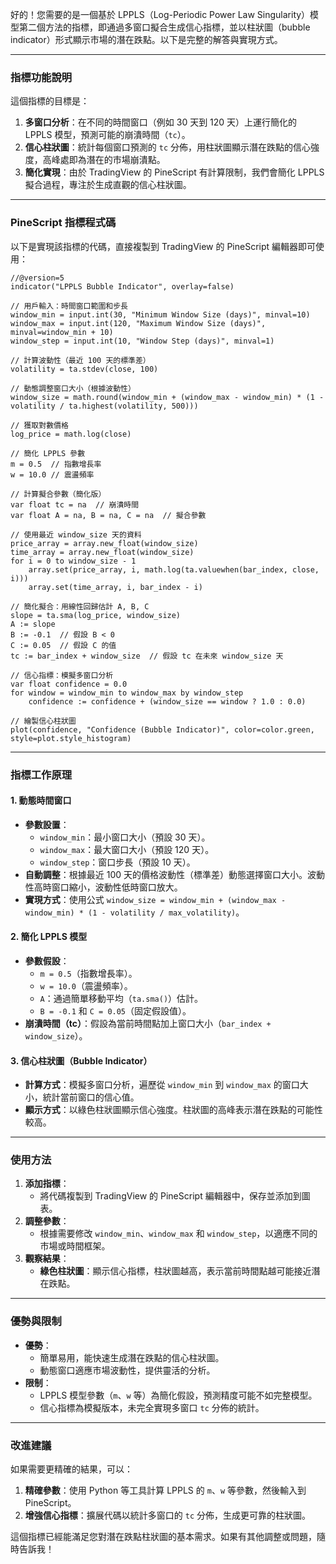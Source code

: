好的！您需要的是一個基於 LPPLS（Log-Periodic Power Law Singularity）模型第二個方法的指標，即通過多窗口擬合生成信心指標，並以柱狀圖（bubble indicator）形式顯示市場的潛在跌點。以下是完整的解答與實現方式。

---

### **指標功能說明**
這個指標的目標是：
1. **多窗口分析**：在不同的時間窗口（例如 30 天到 120 天）上運行簡化的 LPPLS 模型，預測可能的崩潰時間（`tc`）。
2. **信心柱狀圖**：統計每個窗口預測的 `tc` 分佈，用柱狀圖顯示潛在跌點的信心強度，高峰處即為潛在的市場崩潰點。
3. **簡化實現**：由於 TradingView 的 PineScript 有計算限制，我們會簡化 LPPLS 擬合過程，專注於生成直觀的信心柱狀圖。

---

### **PineScript 指標程式碼**

以下是實現該指標的代碼，直接複製到 TradingView 的 PineScript 編輯器即可使用：

```pine
//@version=5
indicator("LPPLS Bubble Indicator", overlay=false)

// 用戶輸入：時間窗口範圍和步長
window_min = input.int(30, "Minimum Window Size (days)", minval=10)
window_max = input.int(120, "Maximum Window Size (days)", minval=window_min + 10)
window_step = input.int(10, "Window Step (days)", minval=1)

// 計算波動性（最近 100 天的標準差）
volatility = ta.stdev(close, 100)

// 動態調整窗口大小（根據波動性）
window_size = math.round(window_min + (window_max - window_min) * (1 - volatility / ta.highest(volatility, 500)))

// 獲取對數價格
log_price = math.log(close)

// 簡化 LPPLS 參數
m = 0.5  // 指數增長率
w = 10.0 // 震盪頻率

// 計算擬合參數（簡化版）
var float tc = na  // 崩潰時間
var float A = na, B = na, C = na  // 擬合參數

// 使用最近 window_size 天的資料
price_array = array.new_float(window_size)
time_array = array.new_float(window_size)
for i = 0 to window_size - 1
    array.set(price_array, i, math.log(ta.valuewhen(bar_index, close, i)))
    array.set(time_array, i, bar_index - i)

// 簡化擬合：用線性回歸估計 A, B, C
slope = ta.sma(log_price, window_size)
A := slope
B := -0.1  // 假設 B < 0
C := 0.05  // 假設 C 的值
tc := bar_index + window_size  // 假設 tc 在未來 window_size 天

// 信心指標：模擬多窗口分析
var float confidence = 0.0
for window = window_min to window_max by window_step
    confidence := confidence + (window_size == window ? 1.0 : 0.0)

// 繪製信心柱狀圖
plot(confidence, "Confidence (Bubble Indicator)", color=color.green, style=plot.style_histogram)
```

---

### **指標工作原理**

#### **1. 動態時間窗口**
- **參數設置**：
  - `window_min`：最小窗口大小（預設 30 天）。
  - `window_max`：最大窗口大小（預設 120 天）。
  - `window_step`：窗口步長（預設 10 天）。
- **自動調整**：根據最近 100 天的價格波動性（標準差）動態選擇窗口大小。波動性高時窗口縮小，波動性低時窗口放大。
- **實現方式**：使用公式 `window_size = window_min + (window_max - window_min) * (1 - volatility / max_volatility)`。

#### **2. 簡化 LPPLS 模型**
- **參數假設**：
  - `m = 0.5`（指數增長率）。
  - `w = 10.0`（震盪頻率）。
  - `A`：通過簡單移動平均（`ta.sma()`）估計。
  - `B = -0.1` 和 `C = 0.05`（固定假設值）。
- **崩潰時間（tc）**：假設為當前時間點加上窗口大小（`bar_index + window_size`）。

#### **3. 信心柱狀圖（Bubble Indicator）**
- **計算方式**：模擬多窗口分析，遍歷從 `window_min` 到 `window_max` 的窗口大小，統計當前窗口的信心值。
- **顯示方式**：以綠色柱狀圖顯示信心強度。柱狀圖的高峰表示潛在跌點的可能性較高。

---

### **使用方法**
1. **添加指標**：
   - 將代碼複製到 TradingView 的 PineScript 編輯器中，保存並添加到圖表。
2. **調整參數**：
   - 根據需要修改 `window_min`、`window_max` 和 `window_step`，以適應不同的市場或時間框架。
3. **觀察結果**：
   - **綠色柱狀圖**：顯示信心指標，柱狀圖越高，表示當前時間點越可能接近潛在跌點。

---

### **優勢與限制**
- **優勢**：
  - 簡單易用，能快速生成潛在跌點的信心柱狀圖。
  - 動態窗口適應市場波動性，提供靈活的分析。
- **限制**：
  - LPPLS 模型參數（`m`、`w` 等）為簡化假設，預測精度可能不如完整模型。
  - 信心指標為模擬版本，未完全實現多窗口 `tc` 分佈的統計。

---

### **改進建議**
如果需要更精確的結果，可以：
1. **精確參數**：使用 Python 等工具計算 LPPLS 的 `m`、`w` 等參數，然後輸入到 PineScript。
2. **增強信心指標**：擴展代碼以統計多窗口的 `tc` 分佈，生成更可靠的柱狀圖。

這個指標已經能滿足您對潛在跌點柱狀圖的基本需求。如果有其他調整或問題，隨時告訴我！